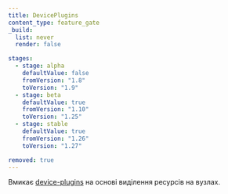 ```yaml
---
title: DevicePlugins
content_type: feature_gate
_build:
  list: never
  render: false

stages:
  - stage: alpha 
    defaultValue: false
    fromVersion: "1.8"
    toVersion: "1.9"
  - stage: beta 
    defaultValue: true
    fromVersion: "1.10"
    toVersion: "1.25"    
  - stage: stable
    defaultValue: true
    fromVersion: "1.26"
    toVersion: "1.27"    

removed: true  
---
```

Вмикає [device-plugins](/uk/docs/concepts/extend-kubernetes/compute-storage-net/device-plugins/)
на основі виділення ресурсів на вузлах.

